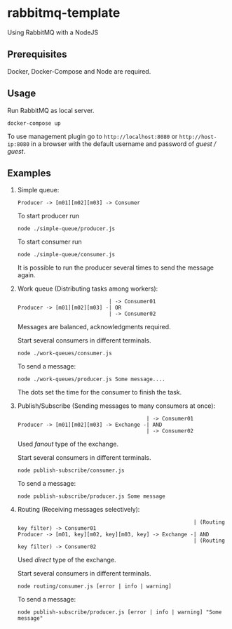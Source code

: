 # rabbitmq-template
Using RabbitMQ with a NodeJS

## Prerequisites
Docker, Docker-Compose and Node are required.


## Usage
Run RabbitMQ as local server.
```
docker-compose up
```

To use management plugin go to `http://localhost:8080` or `http://host-ip:8080` in a browser with the default username and password of *guest / guest*.

## Examples
1. Simple queue:
    ```
    Producer -> [m01][m02][m03] -> Consumer
    ```
    To start producer run
    ```
    node ./simple-queue/producer.js
    ```
    To start consumer run
    ```
    node ./simple-queue/consumer.js
    ```
    It is possible to run the producer several times to send the message again.
2. Work queue (Distributing tasks among workers):
    ```
                                 | -> Consumer01   
    Producer -> [m01][m02][m03] -| OR
                                 | -> Consumer02
    ```
    Messages are balanced, acknowledgments required.

    Start several consumers in different terminals.
    ```
    node ./work-queues/consumer.js
    ```
    To send a message:
    ```
    node ./work-queues/producer.js Some message....
    ```
    The dots set the time for the consumer to finish the task.

3. Publish/Subscribe (Sending messages to many consumers at once):
    ```
                                             | -> Consumer01   
    Producer -> [m01][m02][m03] -> Exchange -| AND
                                             | -> Consumer02
    ```
    Used *fanout* type of the exchange.

    Start several consumers in different terminals.
    ```
    node publish-subscribe/consumer.js
    ```
    To send a message:
    ```
    node publish-subscribe/producer.js Some message
    ```

4. Routing (Receiving messages selectively):
    ```
                                                            | (Routing key filter) -> Consumer01   
    Producer -> [m01, key][m02, key][m03, key] -> Exchange -| AND
                                                            | (Routing key filter) -> Consumer02
    ```
    Used *direct* type of the exchange.

    Start several consumers in different terminals.
    ```
    node routing/consumer.js [error | info | warning]
    ```
    To send a message:
    ```
    node publish-subscribe/producer.js [error | info | warning] "Some message"
    ```